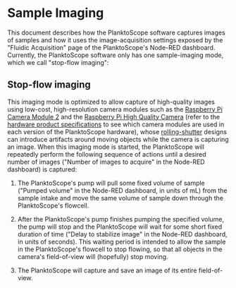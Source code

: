 # Sample Imaging

This document describes how the PlanktoScope software captures images of samples and how it uses the image-acquisition settings exposed by the "Fluidic Acquisition" page of the PlanktoScope's Node-RED dashboard. Currently, the PlanktoScope software only has one sample-imaging mode, which we call "stop-flow imaging":

## Stop-flow imaging

This imaging mode is optimized to allow capture of high-quality images using low-cost, high-resolution camera modules such as the [Raspberry Pi Camera Module 2](https://www.raspberrypi.com/products/camera-module-v2/) and the [Raspberry Pi High Quality Camera](https://www.raspberrypi.com/products/raspberry-pi-high-quality-camera/) (refer to the [hardware product specifications](../../hardware/product-specs.md) to see which camera modules are used in each version of the PlanktoScope hardware), whose [rolling-shutter](https://en.wikipedia.org/wiki/Rolling_shutter) designs can introduce artifacts around moving objects while the camera is capturing an image. When this imaging mode is started, the PlanktoScope will repeatedly perform the following sequence of actions until a desired number of images ("Number of images to acquire" in the Node-RED dashboard) is captured:

1. The PlanktoScope's pump will pull some fixed volume of sample ("Pumped volume" in the Node-RED dashboard, in units of mL) from the sample intake and move the same volume of sample down through the PlanktoScope's flowcell.

2. After the PlanktoScope's pump finishes pumping the specified volume, the pump will stop and the PlanktoScope will wait for some short fixed duration of time ("Delay to stabilize image" in the Node-RED dashboard, in units of seconds). This waiting period is intended to allow the sample in the PlanktoScope's flowcell to stop flowing, so that all objects in the camera's field-of-view will (hopefully) stop moving.

3. The PlanktoScope will capture and save an image of its entire field-of-view.
